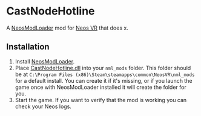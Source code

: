# CastNodeHotline

A [NeosModLoader](https://github.com/zkxs/NeosModLoader) mod for [Neos VR](https://neos.com/) that does x.

## Installation
1. Install [NeosModLoader](https://github.com/zkxs/NeosModLoader).
1. Place [CastNodeHotline.dll](https://github.com/art0007i/CastNodeHotline/releases/latest/download/CastNodeHotline.dll) into your `nml_mods` folder. This folder should be at `C:\Program Files (x86)\Steam\steamapps\common\NeosVR\nml_mods` for a default install. You can create it if it's missing, or if you launch the game once with NeosModLoader installed it will create the folder for you.
1. Start the game. If you want to verify that the mod is working you can check your Neos logs.